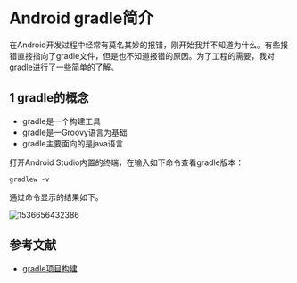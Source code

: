 # Android gradle简介

在Android开发过程中经常有莫名其妙的报错，刚开始我并不知道为什么。有些报错直接指向了gradle文件，但是也不知道报错的原因。为了工程的需要，我对gradle进行了一些简单的了解。

## 1 gradle的概念

- gradle是一个构建工具
- gradle是一Groovy语言为基础
- gradle主要面向的是java语言

打开Android Studio内置的终端，在输入如下命令查看gradle版本： 

```
gradlew -v
```

通过命令显示的结果如下。

![1536656432386](E:\GitHub\work\Android\gradle项目构建\image\gradle_v)







## 参考文献

- [gradle项目构建](https://www.cnblogs.com/smyhvae/p/4456420.html)